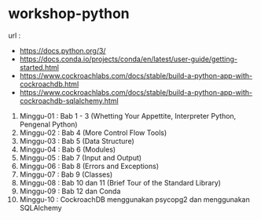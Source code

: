# workshop-python
url :
* https://docs.python.org/3/
* https://docs.conda.io/projects/conda/en/latest/user-guide/getting-started.html
* https://www.cockroachlabs.com/docs/stable/build-a-python-app-with-cockroachdb.html
* https://www.cockroachlabs.com/docs/stable/build-a-python-app-with-cockroachdb-sqlalchemy.html 

1. Minggu-01 : Bab 1 - 3 (Whetting Your Appettite, Interpreter Python, Pengenal Python)
2. Minggu-02 : Bab 4 (More Control Flow Tools)
3. Minggu-03 : Bab 5 (Data Structure)
4. Minggu-04 : Bab 6 (Modules)
5. Minggu-05 : Bab 7 (Input and Output)
6. Minggu-06 : Bab 8 (Errors and Exceptions)
7. Minggu-07 : Bab 9 (Classes)
8. Minggu-08 : Bab 10 dan 11 (Brief Tour of the Standard Library)
9. Minggu-09 : Bab 12 dan Conda
10. Minggu-10 : CockroachDB menggunakan psycopg2 dan menggunakan SQLAlchemy